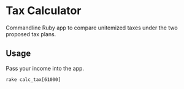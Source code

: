 # Tax Calculator

Commandline Ruby app to compare unitemized taxes under the two proposed tax plans.

## Usage

Pass your income into the app.

```
rake calc_tax[61000]
```